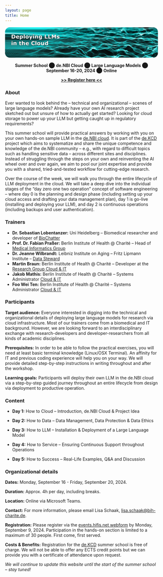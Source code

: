 ```yaml
---
layout: page
title: Home
---
```

<img width="1239" alt=" 'Deploying LLMs in the Cloud' written over an image of computergenerated waves " src="images/3d-abstract-particl.title.png">

<p align="center">
 <b>Summer School</b> ⬤ <b> de.NBI Cloud</b> ⬤ <b> Large Language Models</b> ⬤ <b> September 16-20, 2024</b> ⬤ <b> Online</b> 
</p>
<p align="center">
  <b><a href="https://events.hifis.net/event/1712/">>> Register here <<</a></b>
</p>

### About

Ever wanted to look behind the – technical and organizational – scenes of large language models? Already have your own AI research project sketched out but unsure of how to actually get started? Looking for cloud storage to power up your LLM but getting caught up in regulatory requirements?

This summer school will provide practical answers by working with you on your own hands-on sample LLM in the [de.NBI cloud](https://www.denbi.de/cloud). It is part of the [de.KCD](https://datenkompetenz.cloud/) project which aims to systematize and share the unique competence and knowledge of the de.NBI community – e.g., with regard to difficult topics such as handling sensitive data – across different sites and disciplines. Instead of struggling through the steps on your own and reinventing the AI wheel over and over again, we aim to pool our joint expertise and provide you with a shared, tried-and-tested workflow for cutting-edge research.

Over the course of the week, we will walk you through the entire lifecycle of LLM deployment in the cloud. We will take a deep dive into the individual stages of the “day zero one two operation” concept of software engineering – where day 0 is the planning and design phase (including setting up your cloud access and drafting your data management plan), day 1 is go-live (installing and deploying your LLM), and day 2 is continuous operations (including backups and user authentication).


### Trainers

- **Dr. Sebastian Lobentanzer:** Uni Heidelberg – Biomedical researcher and developer of [BioChatter](https://biochatter.org/)
- **Prof. Dr. Fabian Praßer:** Berlin Institute of Health @ Charité – Head of [Medical Informatics Group](https://www.bihealth.org/en/research/research-group/prasser-lab-medical-informatics)
- **Dr. Jeanne Wilbrandt:** Leibniz Institute on Aging – Fritz Lipmann Institute –  [Data Steward](https://www.leibniz-fli.de/research/good-scientific-practice/data-steward-at-fli)
- **Martin Braun:** Berlin Institute of Health @ Charité – Developer at the [Research Group Cloud & IT](https://www.hidih.org/research/health-data)
- **Jakob Mathis:** Berlin Institute of Health @ Charité – Systems Administrator [Cloud & IT](https://www.hidih.org/research/health-data)
- **Foo Wei Ten:** Berlin Institute of Health @ Charité – Systems Administrator [Cloud & IT](https://www.hidih.org/research/health-data)


### Participants

**Target audience:** Everyone interested in digging into the technical and organizational details of deploying large language models for research via cloud infrastructure. Most of our trainers come from a biomedical and IT background. However, we are looking forward to an interdisciplinary exchange with research-developers and developer-researchers from all kinds of academic disciplines.

**Prerequisites:**  In order to be able to follow the practical exercises, you will need at least basic terminal knowledge (Linux/OSX Terminal). An affinity for IT and previous coding experience will help you on your way. We will provide detailed step-by-step instructions in writing throughout and after the workshop. 

**Learning goals:** Participants will deploy their own LLM in the de.NBI cloud via a step-by-step guided journey throughout an entire lifecycle from design via deployment to productive operation.

### Content

- **Day 1:** How to Cloud – Introduction, de.NBI Cloud & Project Idea  
    
- **Day 2:**  How to Data – Data Management, Data Protection & Data Ethics  
  
- **Day 3:** How to LLM – Installation & Deployment of a Large Language Model 
    
- **Day 4:** How to Service  – Ensuring Continuous Support throughout Operations  
  
- **Day 5:** How to Success –  Real-Life Examples, Q&A and Discussion  

  
### Organizational details

**Dates:** Monday, September 16 - Friday, September 20, 2024.

**Duration:** Approx. 4h per day, including breaks.

**Location:** Online via Microsoft Teams.

**Contact:** For more information, please email Lisa Schaak, [lisa.schaak@bih-charite.de](mailto:lisa.schaak@bih-charite.de).

**Registration:** Please register via the [events.hifis.net webform](https://events.hifis.net/event/1712) by Monday, September 9, 2024. Participation in the hands-on section is limited to a maximum of 30 people. First come, first served. 

**Costs & Benefits:** Registration for the [de.KCD](https://datenkompetenz.cloud/) summer school is free of charge. We will not be able to offer any ECTS credit points but we can provide you with a certificate of attendance upon request. 


*We will continue to update this website until the start of the summer school – stay tuned!*
